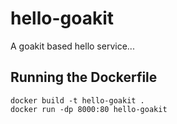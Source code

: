 # hello-goakit
A goakit based hello service...

## Running the Dockerfile
```
docker build -t hello-goakit .
docker run -dp 8000:80 hello-goakit
```
